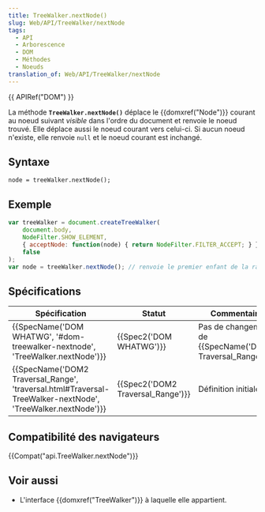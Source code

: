```yaml
---
title: TreeWalker.nextNode()
slug: Web/API/TreeWalker/nextNode
tags:
  - API
  - Arborescence
  - DOM
  - Méthodes
  - Noeuds
translation_of: Web/API/TreeWalker/nextNode
---
```

{{ APIRef("DOM") }}

La méthode **`TreeWalker.nextNode()`** déplace le {{domxref("Node")}} courant au noeud suivant _visible_ dans l'ordre du document et renvoie le noeud trouvé. Elle déplace aussi le noeud courant vers celui-ci. Si aucun noeud n'existe, elle renvoie `null` et le noeud courant est inchangé.

## Syntaxe

    node = treeWalker.nextNode();

## Exemple

```js
var treeWalker = document.createTreeWalker(
    document.body,
    NodeFilter.SHOW_ELEMENT,
    { acceptNode: function(node) { return NodeFilter.FILTER_ACCEPT; } },
    false
);
var node = treeWalker.nextNode(); // renvoie le premier enfant de la racine, car il s'agit du noeud suivant dans l'ordre du document
```

## Spécifications

| Spécification                                                                                                                                    | Statut                                       | Commentaire                                                           |
| ------------------------------------------------------------------------------------------------------------------------------------------------ | -------------------------------------------- | --------------------------------------------------------------------- |
| {{SpecName('DOM WHATWG', '#dom-treewalker-nextnode', 'TreeWalker.nextNode')}}                                         | {{Spec2('DOM WHATWG')}}             | Pas de changement de {{SpecName('DOM2 Traversal_Range')}} |
| {{SpecName('DOM2 Traversal_Range', 'traversal.html#Traversal-TreeWalker-nextNode', 'TreeWalker.nextNode')}} | {{Spec2('DOM2 Traversal_Range')}} | Définition initiale.                                                  |

## Compatibilité des navigateurs

{{Compat("api.TreeWalker.nextNode")}}

## Voir aussi

- L'interface {{domxref("TreeWalker")}} à laquelle elle appartient.
